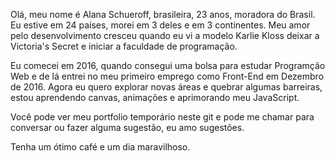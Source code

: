 Olá, meu nome é Alana Schueroff, brasileira, 23 anos, moradora do Brasil.
Eu estive em 24 países, morei em 3 deles e em 3 continentes.
Meu amor pelo desenvolvimento cresceu quando eu vi a modelo Karlie Kloss deixar a Victoria's Secret e iniciar a faculdade de programação.

Eu comecei em 2016, quando consegui uma bolsa para estudar Programção Web e de lá entrei no meu primeiro emprego como Front-End em Dezembro de 2016.
Agora eu quero explorar novas áreas e quebrar algumas barreiras, estou aprendendo canvas, animações e aprimorando meu JavaScript.

Você pode ver meu portfolio temporário neste git e pode me chamar para conversar ou fazer alguma sugestão, eu amo sugestões.

Tenha um ótimo café e um dia maravilhoso.
